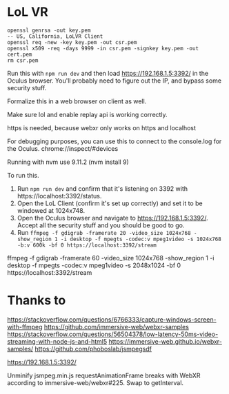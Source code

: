 # LoL VR

```
openssl genrsa -out key.pem
-- US, California, LoLVR Client
openssl req -new -key key.pem -out csr.pem
openssl x509 -req -days 9999 -in csr.pem -signkey key.pem -out cert.pem
rm csr.pem
```
Run this with `npm run dev` and then load https://192.168.1.5:3392/ in the Oculus
browser. You'll probably need to figure out the IP, and bypass some security stuff.

Formalize this in a web browser on client as well.

Make sure lol and enable replay api is working correctly.

https is needed, because webxr only works on https and localhost

For debugging purposes, you can use this to connect to the console.log for the Oculus. chrome://inspect/#devices

Running with nvm use 9.11.2 (nvm install 9)

To run this.
1. Run `npm run dev` and confirm that it's listening on 3392 with https://localhost:3392/status.
2. Open the LoL Client (confirm it's set up correctly) and set it to be windowed at 1024x748.
3. Open the Oculus browser and navigate to https://192.168.1.5:3392/. Accept all
   the security stuff and you should be good to go.
4. Run `ffmpeg -f gdigrab -framerate 20 -video_size 1024x768 -show_region 1 -i desktop -f mpegts -codec:v mpeg1video -s 1024x768 -b:v 600k -bf 0 https://localhost:3392/stream`

ffmpeg -f gdigrab -framerate 60 -video_size 1024x768 -show_region 1 -i desktop -f mpegts -codec:v mpeg1video -s 2048x1024 -bf 0 https://localhost:3392/stream

# Thanks to
https://stackoverflow.com/questions/6766333/capture-windows-screen-with-ffmpeg
https://github.com/immersive-web/webxr-samples
https://stackoverflow.com/questions/56504378/low-latency-50ms-video-streaming-with-node-js-and-html5
https://immersive-web.github.io/webxr-samples/
https://github.com/phoboslab/jsmpegsdf

https://192.168.1.5:3392/

Unminify jsmpeg.min.js
requestAnimationFrame breaks with WebXR according to immersive-web/webxr#225. Swap
to getInterval.